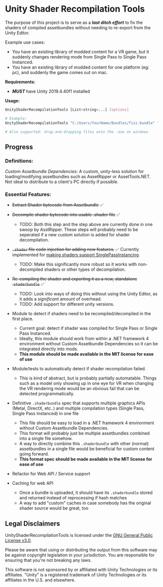 # Unity Shader Recompilation Tools

The purpose of this project is to serve as a ***last ditch effort*** to fix the shaders of compiled assetbundles without needing to re-export from the Unity Editor.

Example use cases:
- You have an existing library of modded content for a VR game, but it suddenly changes rendering mode from Single Pass to Single Pass Instanced.
- You have an existing library of modded content for one platform (eg: pc), and suddenly the game comes out on mac.

**Requirements:**

- ***MUST*** have Unity 2019.4.40f1 installed

**Usage:**

```bash
UnityShaderRecompilationTools [List<string>...] [options]

# Example: 
UnityShaderRecompilationTools "C:/Users/YourName/Bundles/fizz.bundle" "C:/Users/YourName/Bundles/buzz.bundle"

# Also supported: drag-and-dropping files onto the .exe on windows
```

## Progress
### Definitions:

*Custom Assetbundle Dependencies*: A custom, unity-less solution for loading/modifying assetbundles such as AssetRipper or AssetTools.NET. Not ideal to distribute to a client's PC directly if possible.

### Essential Features:
- ~~Extract Shader bytecode from Assetbundle~~ ✅

- ~~Decompile shader bytecode into usable .shader file~~ ✅
    - TODO: Both this step and the step above are currently done in one swoop by AsstRipper. These steps will probably need to be seperated if a new custom solution is added for shader decompilation.

- ~~`.shader` file code injection for adding new features.~~ ✅ Currently implemented for [making shaders support SinglePassInstancing](https://docs.unity3d.com/Manual/SinglePassInstancing.html).
    - TODO: Make this significantly more robust so it works with non-decompiled shaders or other types of decompilation.

- ~~Re-compiling the shader and exporting it as a new, standalone .`shaderbundle`~~ ✅
    - TODO: Look into ways of doing this without using the Unity Editor, as it adds a *significant* amount of overhead.
    - TODO: Add support for different unity versions.

- Module to detect if shaders need to be recompiled/decompiled in the first place.
    - Current goal: detect if shader was compiled for Single Pass or Single Pass Instanced.
    - Ideally, this module should work from within a .NET framework 4 environment without Custom Assetbundle Dependencies so it can be integrated directly into mods.
    - **This module should be made available in the MIT license for ease of use**

- Module/tests to automatically detect if shader recompilation failed.
    - This is kind of abstract, but is probably partially automatable. Things such as a model only showing up in one eye for VR when changing the VR rendering mode would be an obvious fail that can be detected programmatically. 

- Definitive `.shaderbundle` spec that supports multiple graphics APIs (Metal, DirectX, etc..) and multiple compilation types (Single Pass, Single Pass Instanced) in one file
    - This file should be easy to load in a .NET framework 4 environment without Custom Assetbundle Dependencies.
    - This format will probably just be multiple assetbundles combined into a single file somehow.
    - A way to directly combine this `.shaderbundle` with other (normal) assetbundles in a single file would be beneficial for custom content going forward.
    - **This format spec should be made available in the MIT license for ease of use**

- Refactor for Web API / Service support

- Caching for web API
    - Once a bundle is uploaded, it should have its `.shaderbundle` stored and returned instead of reprocessing if hash matches
    - A way to add "custom" caches in case somebody has the original shader source would be great, too

## Legal Disclaimers

UnityShaderRecompilationTools is licensed under the [GNU General Public License v3.0](License.md).

Please be aware that using or distributing the output from this software may be against copyright legislation in your jurisdiction. You are responsible for ensuring that you're not breaking any laws.

This software is not sponsored by or affiliated with Unity Technologies or its affiliates. "Unity" is a registered trademark of Unity Technologies or its affiliates in the U.S. and elsewhere.
